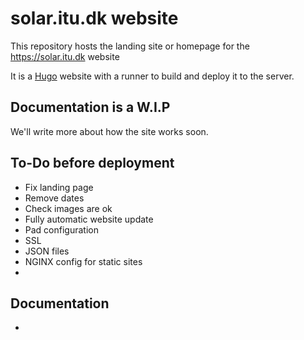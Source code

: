 # solar.itu.dk website

This repository hosts the landing site or homepage for the https://solar.itu.dk website

It is a [Hugo](https://gohuho.io) website with a runner to build and deploy it to the server.

## Documentation is a W.I.P

We'll write more about how the site works soon.

## To-Do before deployment

- Fix landing page
- Remove dates
- Check images are ok
- Fully automatic website update
- Pad configuration
- SSL
- JSON files
- NGINX config for static sites
- 

## Documentation

- 
